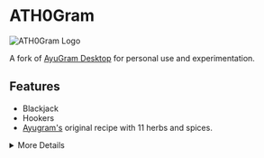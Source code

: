 # ATH0Gram

![ATH0Gram Logo](.github/ATH0Gram.png) 

A fork of [AyuGram Desktop](https://github.com/AyuGram/AyuGramDesktop) for personal use and experimentation.

## Features

- Blackjack
- Hookers
- [Ayugram's](https://docs.ayugram.one/desktop/) original recipe with 11 herbs and spices. 

<details>

<summary>More Details</summary>

## Preferences screenshots

<img src='.github/demos/demo1.png' width='268'>
<img src='.github/demos/demo2.png' width='268'>
<img src='.github/demos/demo3.png' width='268'>
<img src='.github/demos/demo4.png' width='268'>

### Windows

#### Self-built

Make sure you have these components installed with VS Build Tools:

- C++ MFC latest (x86 & x64)
- C++ ATL latest (x86 & x64)
- latest Windows 11 SDK
- The exact python version specified in the build docs
- Ensure you have ATL libs installed that match your version of Visual studios MSVC - Select these in either the VS build tools or VS2022 isntaller, when you select c++ destkop dev tools.
- You will need to use X64 Native Tools Command Prompt for VS 2022
- The combinded X86 and X64 will break the build make sure you use the correct x64 command prompt, you can find it from the Start menu VS folder in Windows under "all apps"
- If you dont have the correct verison command prompt available read [Microsoft's guide](https://learn.microsoft.com/en-us/cpp/build/how-to-enable-a-64-bit-visual-cpp-toolset-on-the-command-line?view=msvc-170) on how to enable it.

Follow [official guide](https://github.com/WeaponizedAutismDev/ATH0GramDesktop/blob/dev/docs/building-win-x64.md) if you want to
build by yourself.

### Any other Linux distro

Follow the [official guide](https://github.com/WeaponizedAutismDev/ATH0GramDesktop/blob/dev/docs/building-linux.md).

## Credits

### Telegram clients

- [AyuGram Desktop](https://github.com/Ayugram/AyuGramDesktop)
- [MaterialGram](https://github.com/kukuruzka165/materialgram)
- [Telegram Desktop](https://github.com/telegramdesktop/tdesktop)
- [Kotatogram](https://github.com/kotatogram/kotatogram-desktop)
- [64Gram](https://github.com/TDesktop-x64/tdesktop)
- [Forkgram](https://github.com/forkgram/tdesktop)

### Libraries used

- [JSON for Modern C++](https://github.com/nlohmann/json)
- [SQLite](https://github.com/sqlite/sqlite)
- [sqlite_orm](https://github.com/fnc12/sqlite_orm)

### Icons

- [FluentUI System Icons](https://github.com/microsoft/fluentui-system-icons)
- [iconify.design](https://icon-sets.iconify.design/)

### Bots

- [TelegramDB](https://t.me/tgdatabase) for username lookup by ID (until closing free inline mode at 25 May 2025)
- [usinfobot](https://t.me/usinfobot) for username lookup by ID

</details>